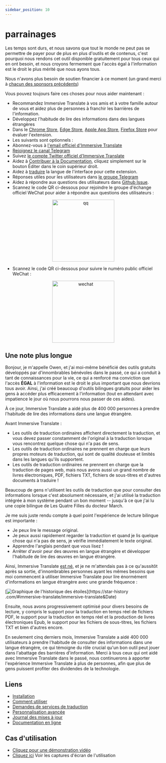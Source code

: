 ```yaml
---
sidebar_position: 10
---
```


# parrainages

Les temps sont durs, et nous savons que tout le monde ne peut pas se permettre de payer pour de plus en plus d'outils et de contenus, c'est pourquoi nous rendons cet outil disponible gratuitement pour tous ceux qui en ont besoin, et nous croyons fermement que l'accès égal à l'information est le droit le plus mérité que nous ayons tous.

Nous n'avons plus besoin de soutien financier à ce moment (un grand merci à [chacun des sponsors précédents](/docs/thanks))

Vous pouvez toujours faire ces choses pour nous aider maintenant :

- Recommandez Immersive Translate à vos amis et à votre famille autour de vous et aidez plus de personnes à franchir les barrières de l'information.
- Développez l'habitude de lire des informations dans des langues étrangères
- Dans le [Chrome Store](https://chrome.google.com/webstore/detail/immersive-translate/bpoadfkcbjbfhfodiogcnhhhpibjhbnh), [Edge Store](https://microsoftedge.microsoft.com/addons/detail/amkbmndfnliijdhojkpoglbnaaahippg), [Apple App Store](https://apps.apple.com/app/id6447957425), [Firefox Store](https://addons.mozilla.org/firefox/addon/immersive-translate/) pour évaluer l'extension.
- Les suivants sont optionnels :
- Abonnez-vous à [l'email officiel d'Immersive Translate](https://immersivetranslate.substack.com/)
- [Rejoignez le canal Telegram](https://t.me/immersivetranslate)
- Suivez [le compte Twitter officiel d'Immersive Translate](https://twitter.com/immersivetran)
- Aidez à [Contribuer à la Documentation](https://immersivetranslate.com/), cliquez simplement sur le bouton Éditer dans le coin supérieur droit.
- Aidez à [traduire](https://crowdin.com/project/immersive-translate) la langue de l'interface pour cette extension.
- Réponses utiles pour les utilisateurs dans [le groupe Telegram](https://t.me/+rq848Z09nehlOTgx)
- Aidez à répondre aux questions des utilisateurs dans [Github Issue](https://github.com/immersive-translate/immersive-translate/issues).
- Scannez le code QR ci-dessous pour rejoindre le groupe d'échange officiel WeChat pour aider à répondre aux questions des utilisateurs :

<div align="center">
<img src="https://s.immersivetranslate.com/static/official-static/assets/wechat-contact.png" width="200" alt="qq"/>
</div>

- Scannez le code QR ci-dessous pour suivre le numéro public officiel WeChat :

<div align="center">
<img src="https://s.immersivetranslate.com/static/official-static/assets/wechat-qrcode.jpg" width="200" alt="wechat"/>
</div>

## Une note plus longue

Bonjour, je m'appelle Owen, et j'ai moi-même bénéficié des outils gratuits développés par d'innombrables bénévoles dans le passé, ce qui a conduit à tant de connaissances pour la vie, ce qui a renforcé ma conviction que l'accès **ÉGAL** à l'information est le droit le plus important que nous devrions tous avoir. Ainsi, j'ai créé beaucoup d'outils bilingues gratuits pour aider les gens à accéder plus efficacement à l'information (tout en attendant avec impatience le jour où nous pourrons nous passer de ces aides).

À ce jour, Immersive Translate a aidé plus de 400 000 personnes à prendre l'habitude de lire des informations dans une langue étrangère.

Avant Immersive Translate :

- Les outils de traduction ordinaires affichent directement la traduction, et vous devez passer constamment de l'original à la traduction lorsque vous rencontrez quelque chose qui n'a pas de sens.
- Les outils de traduction ordinaires ne prennent en charge que leurs propres moteurs de traduction, qui sont de qualité douteuse et limités dans les langues qu'ils supportent.
- Les outils de traduction ordinaires ne prennent en charge que la traduction de pages web, mais nous avons aussi un grand nombre de livres électroniques, PDF, fichiers TXT, fichiers de sous-titres et d'autres documents à traduire !

Beaucoup de gens n'utilisent les outils de traduction que pour consulter des informations lorsque c'est absolument nécessaire, et j'ai utilisé la traduction intégrée à mon système pendant un bon moment -- jusqu'à ce que j'ai lu une copie bilingue de Les Quatre Filles du docteur March.

Je me suis juste rendu compte à quel point l'expérience de lecture bilingue est importante :

- Je peux lire le message original.
- Je peux aussi rapidement regarder la traduction et quand je lis quelque chose qui n'a pas de sens, je vérifie immédiatement le texte original.
- Apprendre l'anglais pendant que vous lisez !
- Arrêter d'avoir peur des œuvres en langue étrangère et développer l'habitude de lire des œuvres en langue étrangère.

Ainsi, Immersive Translate [est né](https://twitter.com/OwenYoungZh/status/1588792579596111872), et je ne m'attendais pas à ce qu'aussitôt après sa sortie, d'innombrables personnes ayant les mêmes besoins que moi commencent à utiliser Immersive Translate pour lire énormément d'informations en langue étrangère avec une grande fréquence :

[![Graphique de l'historique des étoiles](https://api.star-history.com/svg?repos=immersive-translate/immersive-translate&type=Date)](https://star-history .com/#immersive-translate/immersive-translate\&Date)

Ensuite, nous avons progressivement optimisé pour divers besoins de lecture, y compris le support pour la traduction en temps réel de fichiers PDF, le support pour la traduction en temps réel et la production de livres électroniques Epub, le support pour les fichiers de sous-titres, les fichiers TXT et bien d'autres encore.

En seulement cinq derniers mois, Immersive Translate a aidé 400 000 utilisateurs à prendre l'habitude de consulter des informations dans une langue étrangère, ce qui témoigne du rôle crucial qu'un bon outil peut jouer dans l'abattage des barrières d'information. Merci à tous ceux qui ont aidé avec Immersive Translate dans le passé, nous continuerons à apporter l'expérience Immersive Translate à plus de personnes, afin que plus de gens puissent profiter des dividendes de la technologie.

## Liens

- [Installation](/docs/installation)
- [Comment utiliser](/docs/usage)
- [Demandes de services de traduction](/docs/services)
- [Personnalisation avancée](/docs/advanced)
- [Journal des mises à jour](/docs/CHANGELOG)
- [Documentation en ligne](/docs/installation)

## Cas d'utilisation

- [Cliquez pour une démonstration vidéo](https://www.youtube.com/watch?v=sQevumpUprc)
- [Cliquez ici](/docs/usecase) Voir les captures d'écran de l'utilisation
